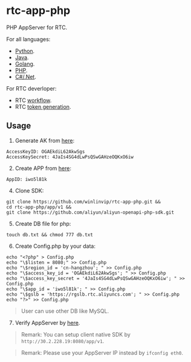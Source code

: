 # rtc-app-php

PHP AppServer for RTC.

For all languages:

* [Python](https://github.com/winlinvip/rtc-app-python).
* [Java](https://github.com/winlinvip/rtc-app-java).
* [Golang](https://github.com/winlinvip/rtc-app-golang).
* [PHP](https://github.com/winlinvip/rtc-app-php).
* [C#/.Net](https://github.com/winlinvip/rtc-app-csharp).

For RTC deverloper:

* RTC [workflow](https://help.aliyun.com/document_detail/74889.html).
* RTC [token generation](https://help.aliyun.com/document_detail/74890.html).

## Usage

1. Generate AK from [here](https://usercenter.console.aliyun.com/#/manage/ak):

```
AccessKeyID: OGAEkdiL62AkwSgs
AccessKeySecret: 4JaIs4SG4dLwPsQSwGAHzeOQKxO6iw
```

2. Create APP from [here](https://rtc.console.aliyun.com/#/manage):

```
AppID: iwo5l81k
```

4. Clone SDK:

```
git clone https://github.com/winlinvip/rtc-app-php.git &&
cd rtc-app-php/app/v1 &&
git clone https://github.com/aliyun/aliyun-openapi-php-sdk.git
```

5. Create DB file for php:

```
touch db.txt && chmod 777 db.txt
```

6. Create Config.php by your data:

```
echo "<?php" > Config.php
echo "\$listen = 8080;" >> Config.php
echo "\$region_id = 'cn-hangzhou'; " >> Config.php
echo "\$access_key_id = 'OGAEkdiL62AkwSgs'; " >> Config.php
echo "\$access_key_secret = '4JaIs4SG4dLwPsQSwGAHzeOQKxO6iw'; " >> Config.php
echo "\$app_id = 'iwo5l81k'; " >> Config.php
echo "\$gslb = 'https://rgslb.rtc.aliyuncs.com'; " >> Config.php
echo "?>" >> Config.php
```

> User can use other DB like MySQL.

7. Verify AppServer by [here](http://localhost:8080/app/v1/login.php?room=5678&user=nvivy&passwd=12345678).

> Remark: You can setup client native SDK by `http://30.2.228.19:8080/app/v1`.

> Remark: Please use your AppServer IP instead by `ifconfig eth0`.

